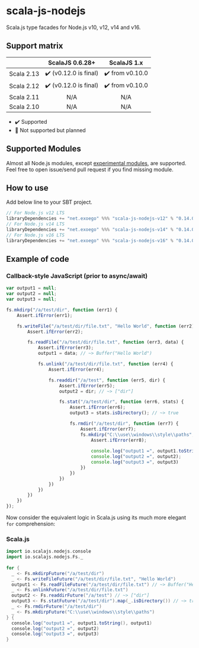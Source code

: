 # scala-js-nodejs

Scala.js type facades for Node.js v10, v12, v14 and v16.

## Support matrix

|            |            ScalaJS 0.6.28+            |           ScalaJS 1.x           |
| ---------- | :-----------------------------------: | :-----------------------------: |
| Scala 2.13 | :heavy_check_mark: (v0.12.0 is final) | :heavy_check_mark: from v0.10.0 |
| Scala 2.12 | :heavy_check_mark: (v0.12.0 is final) | :heavy_check_mark: from v0.10.0 |
| Scala 2.11 |                  N/A                  |               N/A               |
| Scala 2.10 |                  N/A                  |               N/A               |

*   :heavy_check_mark: Supported
*   :construction: Not supported but planned

## Supported Modules

Almost all Node.js modules, except [experimental modules](https://github.com/exoego/scala-js-nodejs/issues?q=is%3Aissue+is%3Aopen+label%3Amissing), are supported.
Feel free to open issue/send pull request if you find missing module.

## How to use

Add below line to your SBT project.

```sbt
// For Node.js v12 LTS
libraryDependencies += "net.exoego" %%% "scala-js-nodejs-v12" % "0.14.0"
// For Node.js v14 LTS
libraryDependencies += "net.exoego" %%% "scala-js-nodejs-v14" % "0.14.0"
// For Node.js v16 LTS
libraryDependencies += "net.exoego" %%% "scala-js-nodejs-v16" % "0.14.0"
```

## Example of code

### Callback-style JavaScript (prior to async/await)

```javascript
var output1 = null;
var output2 = null;
var output3 = null;

fs.mkdirp("/a/test/dir", function (err1) {
    Assert.ifError(err1);

    fs.writeFile("/a/test/dir/file.txt", "Hello World", function (err2) {
        Assert.ifError(err2);

        fs.readFile("/a/test/dir/file.txt", function (err3, data) {
            Assert.ifError(err3);
            output1 = data; // ~> Buffer("Hello World")

            fs.unlink("/a/test/dir/file.txt", function (err4) {
                Assert.ifError(err4);

                fs.readdir("/a/test", function (err5, dir) {
                    Assert.ifError(err5);
                    output2 = dir; // ~> ["dir"]

                    fs.stat("/a/test/dir", function (err6, stats) {
                        Assert.ifError(err6);
                        output3 = stats.isDirectory(); // ~> true

                        fs.rmdir("/a/test/dir", function (err7) {
                            Assert.ifError(err7);
                            fs.mkdirp("C:\\use\\windows\\style\\paths", function (err8) {
                                Assert.ifError(err8);
                                
                                console.log("output1 =", output1.toString(), output1);
                                console.log("output2 =", output2);
                                console.log("output3 =", output3)
                            })
                        })
                    })
                })
            })
        })
    })
});
```

Now consider the equivalent logic in Scala.js using its much more elegant `for` comprehension:

### Scala.js

```scala
import io.scalajs.nodejs.console
import io.scalajs.nodejs.Fs._
  
for {
  _ <- Fs.mkdirpFuture("/a/test/dir")
  _ <- Fs.writeFileFuture("/a/test/dir/file.txt", "Hello World")
  output1 <- Fs.readFileFuture("/a/test/dir/file.txt") // ~> Buffer("Hello World")
  _ <- Fs.unlinkFuture("/a/test/dir/file.txt")
  output2 <- Fs.readdirFuture("/a/test") // ~> ["dir"]
  output3 <- Fs.statFuture("/a/test/dir").map(_.isDirectory()) // ~> true
  _ <- Fs.rmdirFuture("/a/test/dir")
  _ <- Fs.mkdirpFuture("C:\\use\\windows\\style\\paths")
} {
  console.log("output1 =", output1.toString(), output1)
  console.log("output2 =", output2)
  console.log("output3 =", output3)
}
```

